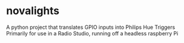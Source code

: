 # novalights
A python project that translates GPIO inputs into Philips Hue Triggers
Primarily for use in a Radio Studio, running off a headless raspberry Pi
